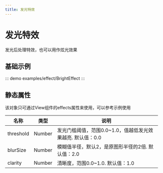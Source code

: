 ```yaml
---
title: 发光特效
---
```


# 发光特效
发光后处理特效，也可以用作炫光效果

## 基础示例

::: demo
examples/effect/BrightEffect
:::


## 静态属性
该对象只可通过View组件的effects属性来使用，可以参考示例使用

名称 | 类型 | 说明
---|:---:|---
threshold | Number | 发光门槛阈值，范围0.0~1.0，值越低发光效果越亮. 默认值：0.0
blurSize | Number | 模糊值半径，默认2，是原图形半径的2倍. 默认值：2.0
clarity | Number | 清晰度，范围0.0~1.0. 默认值：1.0
